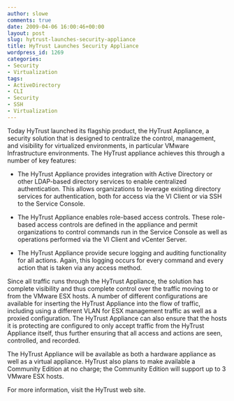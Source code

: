 ```yaml
---
author: slowe
comments: true
date: 2009-04-06 16:00:46+00:00
layout: post
slug: hytrust-launches-security-appliance
title: HyTrust Launches Security Appliance
wordpress_id: 1269
categories:
- Security
- Virtualization
tags:
- ActiveDirectory
- CLI
- Security
- SSH
- Virtualization
---
```


Today HyTrust launched its flagship product, the HyTrust Appliance, a security solution that is designed to centralize the control, management, and visibility for virtualized environments, in particular VMware Infrastructure environments. The HyTrust appliance achieves this through a number of key features:

* The HyTrust Appliance provides integration with Active Directory or other LDAP-based directory services to enable centralized authentication. This allows organizations to leverage existing directory services for authentication, both for access via the VI Client or via SSH to the Service Console.

* The HyTrust Appliance enables role-based access controls. These role-based access controls are defined in the appliance and permit organizations to control commands run in the Service Console as well as operations performed via the VI Client and vCenter Server.

* The HyTrust Appliance provide secure logging and auditing functionality for all actions. Again, this logging occurs for every command and every action that is taken via any access method.

Since all traffic runs through the HyTrust Appliance, the solution has complete visibility and thus complete control over the traffic moving to or from the VMware ESX hosts. A number of different configurations are available for inserting the HyTrust Appliance into the flow of traffic, including using a different VLAN for ESX management traffic as well as a proxied configuration. The HyTrust Appliance can also ensure that the hosts it is protecting are configured to only accept traffic from the HyTrust Appliance itself, thus further ensuring that all access and actions are seen, controlled, and recorded.

The HyTrust Appliance will be available as both a hardware appliance as well as a virtual appliance. HyTrust also plans to make available a Community Edition at no charge; the Community Edition will support up to 3 VMware ESX hosts.

For more information, visit the HyTrust web site.
